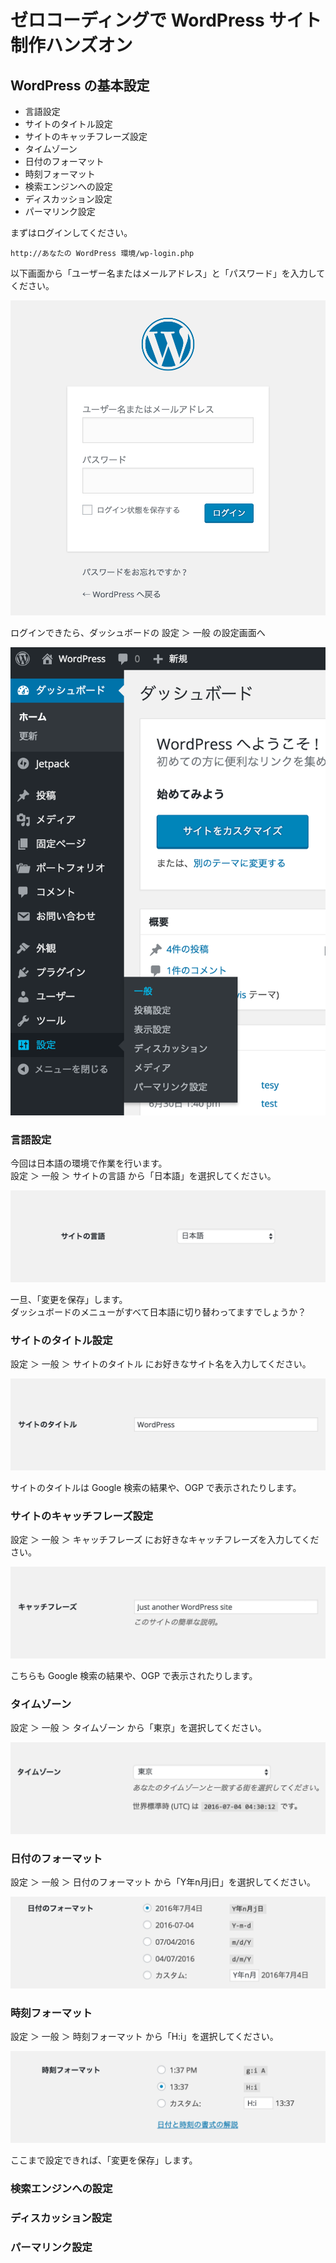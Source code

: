 # ゼロコーディングで WordPress サイト制作ハンズオン

## WordPress の基本設定

- 言語設定
- サイトのタイトル設定
- サイトのキャッチフレーズ設定
- タイムゾーン
- 日付のフォーマット
- 時刻フォーマット
- 検索エンジンへの設定
- ディスカッション設定
- パーマリンク設定

まずはログインしてください。

```
http://あなたの WordPress 環境/wp-login.php
```

以下画面から「ユーザー名またはメールアドレス」と「パスワード」を入力してください。

![wp-login.php からログイン](images/flow-all/s1.png "ログイン")

ログインできたら、ダッシュボードの 設定 ＞ 一般 の設定画面へ

![ダッシュボード設定画面](images/flow-all/s2.png "ダッシュボード設定画面")

### 言語設定

今回は日本語の環境で作業を行います。  
設定 ＞ 一般 ＞ サイトの言語 から「日本語」を選択してください。

<img src="images/flow-all/s3.png" alt="言語設定" width="600">

一旦、「変更を保存」します。  
ダッシュボードのメニューがすべて日本語に切り替わってますでしょうか？

### サイトのタイトル設定

設定 ＞ 一般 ＞ サイトのタイトル にお好きなサイト名を入力してください。

![サイトのタイトル](images/flow-all/s4.png "サイトのタイトル")

サイトのタイトルは Google 検索の結果や、OGP で表示されたりします。

### サイトのキャッチフレーズ設定

設定 ＞ 一般 ＞ キャッチフレーズ にお好きなキャッチフレーズを入力してください。

![サイトのキャッチフレーズ](images/flow-all/s5.png "サイトのキャッチフレーズ")

こちらも Google 検索の結果や、OGP で表示されたりします。

### タイムゾーン

設定 ＞ 一般 ＞ タイムゾーン から「東京」を選択してください。

![タイムゾーン](images/flow-all/s6.png "タイムゾーン")

### 日付のフォーマット

設定 ＞ 一般 ＞ 日付のフォーマット から「Y年n月j日」を選択してください。

![日付のフォーマット](images/flow-all/s7.png "日付のフォーマット")

### 時刻フォーマット

設定 ＞ 一般 ＞ 時刻フォーマット から「H:i」を選択してください。

![時刻フォーマット](images/flow-all/s8.png "時刻フォーマット")

ここまで設定できれば、「変更を保存」します。

### 検索エンジンへの設定

### ディスカッション設定

### パーマリンク設定
